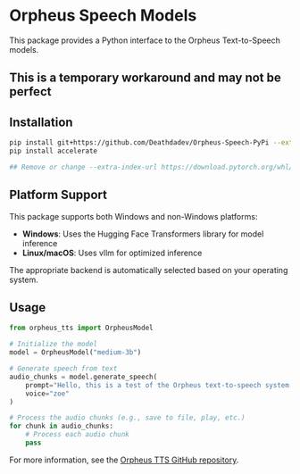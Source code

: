 # Orpheus Speech Models

This package provides a Python interface to the Orpheus Text-to-Speech models.

## This is a temporary workaround and may not be perfect

## Installation

```bash
pip install git+https://github.com/Deathdadev/Orpheus-Speech-PyPi --extra-index-url https://download.pytorch.org/whl/cu124
pip install accelerate

## Remove or change --extra-index-url https://download.pytorch.org/whl/cu124 to install according to your system. 
```

## Platform Support

This package supports both Windows and non-Windows platforms:

- **Windows**: Uses the Hugging Face Transformers library for model inference
- **Linux/macOS**: Uses vllm for optimized inference

The appropriate backend is automatically selected based on your operating system.

## Usage

```python
from orpheus_tts import OrpheusModel

# Initialize the model
model = OrpheusModel("medium-3b")

# Generate speech from text
audio_chunks = model.generate_speech(
    prompt="Hello, this is a test of the Orpheus text-to-speech system.",
    voice="zoe"
)

# Process the audio chunks (e.g., save to file, play, etc.)
for chunk in audio_chunks:
    # Process each audio chunk
    pass
```

For more information, see the [Orpheus TTS GitHub repository](https://github.com/canopyai/Orpheus-TTS-0.1).
